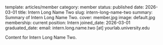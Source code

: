 template: articles/member
category: member
status: published
date: 2026-03-01
title: Intern Long Name Two
slug: intern-long-name-two
summary: Summary of Intern Long Name Two.
cover: member.jpg
image: default.jpg
membership: current
position: Intern
joined_date: 2026-03-01
graduated_date:
email: intern.long.name.two [at] yourlab.university.edu

Content for Intern Long Name Two.
